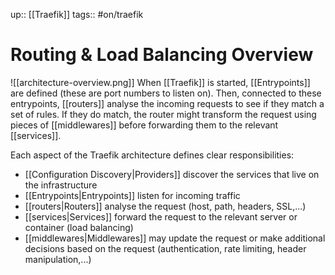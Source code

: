 up:: [[Traefik]]
tags:: #on/traefik 

# Routing & Load Balancing Overview
![[architecture-overview.png]]
When [[Traefik]] is started, [[Entrypoints]] are defined (these are port numbers to listen on). Then, connected to these entrypoints, [[routers]] analyse the incoming requests to see if they match a set of rules. If they do match, the router might transform the request using pieces of [[middlewares]] before forwarding them to the relevant [[services]].

Each aspect of the Traefik architecture defines clear responsibilities:
- [[Configuration Discovery|Providers]] discover the services that live on the infrastructure
- [[Entrypoints|Entrypoints]] listen for incoming traffic
- [[routers|Routers]] analyse the request (host, path, headers, SSL,...)
- [[services|Services]] forward the request to the relevant server or container (load balancing)
- [[middlewares|Middlewares]] may update the request or make additional decisions based on the request (authentication, rate limiting, header manipulation,...)